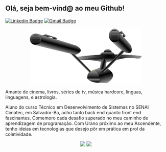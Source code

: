 ## Olá, seja bem-vind@ ao meu Github!

[![Linkedin Badge](https://img.shields.io/badge/-LinkedIn-blue?style=flat-square&logo=Linkedin&logoColor=white&link=https://www.linkedin.com/in/elisetevidotti/)](https://www.linkedin.com/in/romulocraveiro/) [![Gmail Badge](https://img.shields.io/badge/-Gmail-c14438?style=flat-square&logo=Gmail&logoColor=white&link=mailto:liz.vidotti@gmail.com)](mailto:romulocraveiro@gmail.com/)

<p align="center">
  <img src="img/federationstarship.png" width="350" title="federationstarship" alt="Star Trek starship">
</p>

Amante de cinema, livros, séries de tv, música hardcore, línguas, linguagens, e astrologia. 

Aluno do curso Técnico em Desenvolvimento de Sistemas no SENAI Cimatec, em Salvador-Ba, acho tanto back end quanto front end fascinantes. Comemoro cada desafio superado no meu caminho de aprendizagem de programação. Com Urano próximo ao meu Ascendente, tenho ideias em tecnologias que desejo pôr em prática em prol da coletividade.

<p align="center">
  <img width="400px" src="https://github-readme-stats.vercel.app/api/top-langs/?username=romulocraveiro&hide=html&layout=compact&theme=radical" />
  <img width="434px" src="https://github-readme-stats.vercel.app/api?username=romulocraveiro&theme=radical&show_icons=true" />
</p>
<!--Imagen de <a href="https://pixabay.com/es/users/mdherren-5832917/?utm_source=link-attribution&amp;utm_medium=referral&amp;utm_campaign=image&amp;utm_content=2493978">mdherren</a> en <a href="https://pixabay.com/es/?utm_source=link-attribution&amp;utm_medium=referral&amp;utm_campaign=image&amp;utm_content=2493978">Pixabay</a>-->